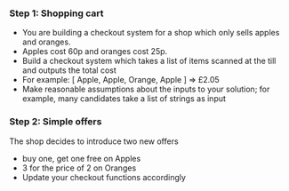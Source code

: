 ### Step 1: Shopping cart
- You are building a checkout system for a shop which only sells apples and
oranges.
- Apples cost 60p and oranges cost 25p.
- Build a checkout system which takes a list of items scanned at the till and outputs
the total cost
- For example: [ Apple, Apple, Orange, Apple ] => £2.05
- Make reasonable assumptions about the inputs to your solution; for example, many
candidates take a list of strings as input

### Step 2: Simple offers
The shop decides to introduce two new offers
- buy one, get one free on Apples 
- 3 for the price of 2 on Oranges
- Update your checkout functions accordingly
